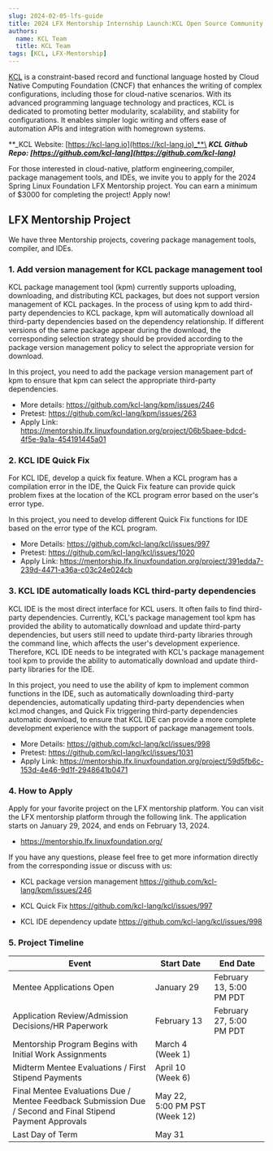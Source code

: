 ```yaml
---
slug: 2024-02-05-lfs-guide
title: 2024 LFX Mentorship Internship Launch:KCL Open Source Community Welcomes Your Participation!!!
authors:
  name: KCL Team
  title: KCL Team
tags: [KCL, LFX-Mentorship]
---
```


[KCL](https://github.com/kcl-lang) is a constraint-based record and functional language hosted by Cloud Native Computing Foundation (CNCF) that enhances the writing of complex configurations, including those for cloud-native scenarios. With its advanced programming language technology and practices, KCL is dedicated to promoting better modularity, scalability, and stability for configurations. It enables simpler logic writing and offers ease of automation APIs and integration with homegrown systems.

**_KCL Website: [https://kcl-lang.io](https://kcl-lang.io)_**\
**_KCL Github Repo: [https://github.com/kcl-lang](https://github.com/kcl-lang)_**

For those interested in cloud-native, platform engineering,compiler, package management tools, and IDEs, we invite you to apply for the 2024 Spring Linux Foundation LFX Mentorship project. You can earn a minimum of $3000 for completing the project! Apply now!

## LFX Mentorship Project

We have three Mentorship projects, covering package management tools, compiler, and IDEs.

### 1. Add version management for KCL package management tool

KCL package management tool (kpm) currently supports uploading, downloading, and distributing KCL packages, but does not support version management of KCL packages. In the process of using kpm to add third-party dependencies to KCL package, kpm will automatically download all third-party dependencies based on the dependency relationship. If different versions of the same package appear during the download, the corresponding selection strategy should be provided according to the package version management policy to select the appropriate version for download.

In this project, you need to add the package version management part of kpm to ensure that kpm can select the appropriate third-party dependencies.

- More details: https://github.com/kcl-lang/kpm/issues/246
- Pretest: https://github.com/kcl-lang/kpm/issues/263
- Apply Link: https://mentorship.lfx.linuxfoundation.org/project/06b5baee-bdcd-4f5e-9a1a-454191445a01

### 2. KCL IDE Quick Fix

For KCL IDE, develop a quick fix feature. When a KCL program has a compilation error in the IDE, the Quick Fix feature can provide quick problem fixes at the location of the KCL program error based on the user's error type.

In this project, you need to develop different Quick Fix functions for IDE based on the error type of the KCL program.

- More Details: https://github.com/kcl-lang/kcl/issues/997
- Pretest: https://github.com/kcl-lang/kcl/issues/1020
- Apply Link: https://mentorship.lfx.linuxfoundation.org/project/391edda7-239d-4471-a36a-c03c24e024cb

### 3. KCL IDE automatically loads KCL third-party dependencies

KCL IDE is the most direct interface for KCL users. It often fails to  find third-party dependencies. Currently, KCL's package management tool kpm has provided the ability to automatically download and update third-party dependencies, but users still need to update third-party libraries through the command line, which affects the user's development experience. Therefore, KCL IDE needs to be integrated with KCL's package management tool kpm to provide the ability to automatically download and update third-party libraries for the IDE.

In this project, you need to use the ability of kpm to implement common functions in the IDE, such as automatically downloading third-party dependencies, automatically updating third-party dependencies when kcl.mod changes, and Quick Fix triggering third-party dependencies automatic download, to ensure that KCL IDE can provide a more complete development experience with the support of package management tools.

- More Details: https://github.com/kcl-lang/kcl/issues/998
- Pretest: https://github.com/kcl-lang/kcl/issues/1031
- Apply Link: https://mentorship.lfx.linuxfoundation.org/project/59d5fb6c-153d-4e46-9d1f-2948641b0471

### 4. How to Apply

Apply for your favorite project on the LFX mentorship platform. You can visit the LFX mentorship platform through the following link. The application starts on January 29, 2024, and ends on February 13, 2024.

- https://mentorship.lfx.linuxfoundation.org/

If you have any questions, please feel free to get more information directly from the corresponding issue or discuss with us:

- KCL package version management https://github.com/kcl-lang/kpm/issues/246

- KCL Quick Fix https://github.com/kcl-lang/kcl/issues/997

- KCL IDE dependency update https://github.com/kcl-lang/kcl/issues/998


### 5. Project Timeline
| Event | Start Date | End Date |
| --- | --- | --- |
| Mentee Applications Open | January 29 | February 13, 5:00 PM PDT |
| Application Review/Admission Decisions/HR Paperwork | February 13 | February 27, 5:00 PM PDT |
| Mentorship Program Begins with Initial Work Assignments | March 4 (Week 1) |  |
| Midterm Mentee Evaluations / First Stipend Payments | April 10 (Week 6) |  |
| Final Mentee Evaluations Due / Mentee Feedback Submission Due / Second and Final Stipend Payment Approvals | May 22, 5:00 PM PST (Week 12) |  |
| Last Day of Term | May 31 |  |

